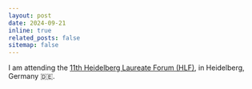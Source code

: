 ```yaml
---
layout: post
date: 2024-09-21
inline: true
related_posts: false
sitemap: false
---
```


I am attending the
[11th Heidelberg Laureate Forum (HLF)](https://www.heidelberg-laureate-forum.org/forum/11th-hlf-2024.html),
in Heidelberg, Germany 🇩🇪.
